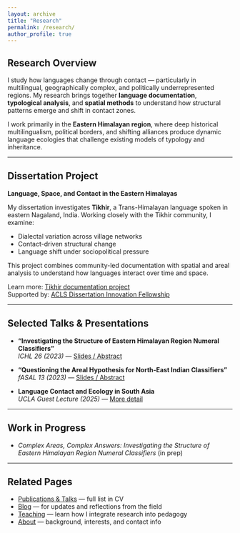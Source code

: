 ```yaml
---
layout: archive
title: "Research"
permalink: /research/
author_profile: true
---
```


## Research Overview

I study how languages change through contact — particularly in multilingual, geographically complex, and politically underrepresented regions. My research brings together **language documentation**, **typological analysis**, and **spatial methods** to understand how structural patterns emerge and shift in contact zones.

I work primarily in the **Eastern Himalayan region**, where deep historical multilingualism, political borders, and shifting alliances produce dynamic language ecologies that challenge existing models of typology and inheritance.

---

## Dissertation Project  
**Language, Space, and Contact in the Eastern Himalayas**

My dissertation investigates **Tikhir**, a Trans-Himalayan language spoken in eastern Nagaland, India. Working closely with the Tikhir community, I examine:

- Dialectal variation across village networks  
- Contact-driven structural change  
- Language shift under sociopolitical pressure

This project combines community-led documentation with spatial and areal analysis to understand how languages interact over time and space.

Learn more: [Tikhir documentation project](/tikhir/)  
Supported by: [ACLS Dissertation Innovation Fellowship](https://www.acls.org/fellow-grantees/patrick-das/)

---

## Selected Talks & Presentations

- **“Investigating the Structure of Eastern Himalayan Region Numeral Classifiers”**  
  *ICHL 26 (2023)* — [Slides / Abstract](https://osf.io/kca4n/)

- **“Questioning the Areal Hypothesis for North-East Indian Classifiers”**  
  *fASAL 13 (2023)* — [Slides / Abstract](https://osf.io/6yzx2/)

- **Language Contact and Ecology in South Asia**  
  *UCLA Guest Lecture (2025)* — [More detail](/talks/ucla-contact-ecology/)

---

## Work in Progress

- *Complex Areas, Complex Answers: Investigating the Structure of Eastern Himalayan Region Numeral Classifiers* (in prep)

---

## Related Pages

- [Publications & Talks](/cv/) — full list in CV  
- [Blog](/blog/) — for updates and reflections from the field  
- [Teaching](/teaching/) — learn how I integrate research into pedagogy  
- [About](/about/) — background, interests, and contact info
